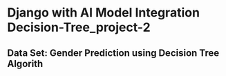 # Django with AI Model Integration Decision-Tree_project-2

## Data Set: Gender Prediction using Decision Tree Algorith
